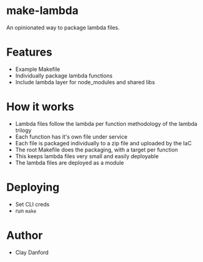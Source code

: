 # make-lambda

An opinionated way to package lambda files.

# Features
- Example Makefile
- Individually package lambda functions
- Include lambda layer for node_modules and shared libs

# How it works
- Lambda files follow the lambda per function methodology of the lambda trilogy
- Each function has it's own file under service
- Each file is packaged individually to a zip file and uploaded by the IaC
- The root Makefile does the packaging, with a target per function
- This keeps lambda files very small and easily deployable
- The lambda files are deployed as a module

# Deploying
- Set CLI creds
- run `make`

# Author
- Clay Danford
